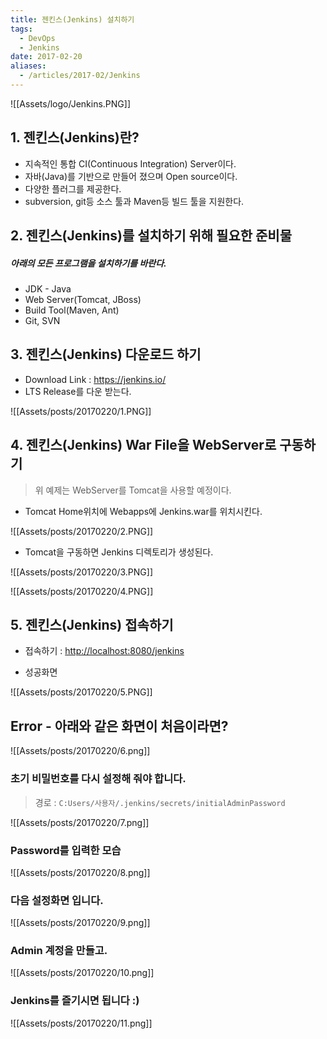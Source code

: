 ```yaml
---
title: 젠킨스(Jenkins) 설치하기
tags:
  - DevOps
  - Jenkins
date: 2017-02-20
aliases: 
  - /articles/2017-02/Jenkins
---
```


![[Assets/logo/Jenkins.PNG]]

## 1. 젠킨스(Jenkins)란?
- 지속적인 통합 CI(Continuous Integration) Server이다.
- 자바(Java)를 기반으로 만들어 졌으며 Open source이다.
- 다양한 플러그를 제공한다.
- subversion, git등 소스 툴과 Maven등 빌드 툴을 지원한다.

## 2. 젠킨스(Jenkins)를 설치하기 위해 필요한 준비물
##### *아래의 모든 프로그램을 설치하기를 바란다.*
- JDK - Java
- Web Server(Tomcat, JBoss)
- Build Tool(Maven, Ant)
- Git, SVN

## 3. 젠킨스(Jenkins) 다운로드 하기
- Download Link : <https://jenkins.io/>
- LTS Release를 다운 받는다.

![[Assets/posts/20170220/1.PNG]]

## 4. 젠킨스(Jenkins) War File을 WebServer로 구동하기

> 위 예제는 WebServer를 Tomcat을 사용할 예정이다.

- Tomcat Home위치에 Webapps에 Jenkins.war를 위치시킨다.

![[Assets/posts/20170220/2.PNG]]

- Tomcat을 구동하면 Jenkins 디렉토리가 생성된다.

![[Assets/posts/20170220/3.PNG]]

![[Assets/posts/20170220/4.PNG]]

## 5. 젠킨스(Jenkins) 접속하기

- 접속하기 : <http://localhost:8080/jenkins>

- 성공화면

![[Assets/posts/20170220/5.PNG]]

## Error - 아래와 같은 화면이 처음이라면?
![[Assets/posts/20170220/6.png]]

### 초기 비밀번호를 다시 설정해 줘야 합니다.
> 경로 : `C:Users/사용자/.jenkins/secrets/initialAdminPassword`

![[Assets/posts/20170220/7.png]]

### Password를 입력한 모습
![[Assets/posts/20170220/8.png]]

### 다음 설정화면 입니다.
![[Assets/posts/20170220/9.png]]

### Admin 계정을 만들고.
![[Assets/posts/20170220/10.png]]

### Jenkins를 즐기시면 됩니다 :)
![[Assets/posts/20170220/11.png]]
